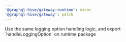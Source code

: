 ```yaml
---
'@graphql-hive/gateway-runtime': minor
'@graphql-hive/gateway': patch
---
```


Use the same logging option handling logic, and export \`handleLoggingOption\` on runtime package
